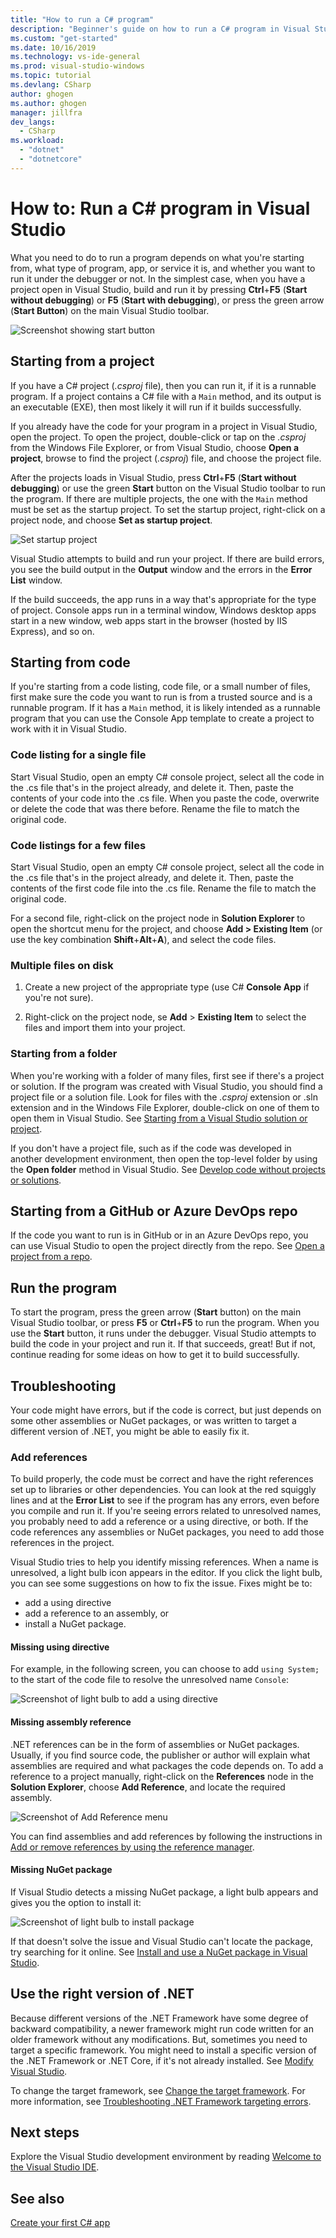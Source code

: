 ```yaml
---
title: "How to run a C# program"
description: "Beginner's guide on how to run a C# program in Visual Studio."
ms.custom: "get-started"
ms.date: 10/16/2019
ms.technology: vs-ide-general
ms.prod: visual-studio-windows
ms.topic: tutorial
ms.devlang: CSharp
author: ghogen
ms.author: ghogen
manager: jillfra
dev_langs:
  - CSharp
ms.workload:
  - "dotnet"
  - "dotnetcore"
---
```

# How to: Run a C# program in Visual Studio

What you need to do to run a program depends on what you're starting from, what type of program, app, or service it is, and whether you want to run it under the debugger or not. In the simplest case, when you have a project open in Visual Studio, build and run it by pressing **Ctrl**+**F5** (**Start without debugging**) or **F5** (**Start with debugging**), or press the green arrow (**Start Button**) on the main Visual Studio toolbar.

![Screenshot showing start button](media/vs-start-button.png)

## Starting from a project

If you have a C# project (*.csproj* file), then you can run it, if it is a runnable program. If a project contains a C# file with a `Main` method, and its output is an executable (EXE), then most likely it will run if it builds successfully.

If you already have the code for your program in a project in Visual Studio, open the project. To open the project, double-click or tap on the *.csproj* from the Windows File Explorer, or from Visual Studio, choose **Open a project**, browse to find the project (*.csproj*) file, and choose the project file.

After the projects loads in Visual Studio, press **Ctrl**+**F5** (**Start without debugging**) or use the green **Start** button on the Visual Studio toolbar to run the program.  If there are multiple projects, the one with the `Main` method must be set as the startup project. To set the startup project, right-click on a project node, and choose **Set as startup project**.

![Set startup project](media/set-as-startup-project.png)

Visual Studio attempts to build and run your project.  If there are build errors, you see the build output in the **Output** window and the errors in the **Error List** window.

If the build succeeds, the app runs in a way that's appropriate for the type of project. Console apps run in a terminal window, Windows desktop apps start in a new window, web apps start in the browser (hosted by IIS Express), and so on.

## Starting from code

If you're starting from a code listing, code file, or a small number of files, first make sure the code you want to run is from a trusted source and is a runnable program. If it has a `Main` method, it is likely intended as a runnable program that you can use the Console App template to create a project to work with it in Visual Studio.

### Code listing for a single file

Start Visual Studio, open an empty C# console project, select all the code in the .cs file that's in the project already, and delete it. Then, paste the contents of your code into the .cs file. When you paste the code, overwrite or delete the code that was there before. Rename the file to match the original code.

### Code listings for a few files

Start Visual Studio, open an empty C# console project, select all the code in the .cs file that's in the project already, and delete it. Then, paste the contents of the first code file into the .cs file. Rename the file to match the original code. 

For a second file, right-click on the project node in **Solution Explorer** to open the shortcut menu for the project, and choose **Add > Existing Item** (or use the key combination **Shift**+**Alt**+**A**), and select the code files.

### Multiple files on disk

1. Create a new project of the appropriate type (use C# **Console App** if you're not sure).

2. Right-click on the project node, se **Add** > **Existing Item** to select the files and import them into your project.  

### Starting from a folder

When you're working with a folder of many files, first see if there's a project or solution.  If the program was created with Visual Studio, you should find a project file or a solution file. Look for files with the *.csproj* extension or .sln extension and in the Windows File Explorer, double-click on one of them to open them in Visual Studio. See [Starting from a Visual Studio solution or project](#starting-from-a-project).

If you don't have a project file, such as if the code was developed in another development environment, then open the top-level folder by using the **Open folder** method in Visual Studio. See [Develop code without projects or solutions](../../ide/develop-code-in-visual-studio-without-projects-or-solutions.md).

## Starting from a GitHub or Azure DevOps repo

If the code you want to run is in GitHub or in an Azure DevOps repo, you can use Visual Studio to open the project directly from the repo. See [Open a project from a repo](../tutorial-open-project-from-repo.md).

## Run the program

To start the program, press the green arrow (**Start** button) on the main Visual Studio toolbar, or press **F5** or **Ctrl**+**F5** to run the program. When you use the **Start** button, it runs under the debugger.  Visual Studio attempts to build the code in your project and run it.  If that succeeds, great! But if not, continue reading for some ideas on how to get it to build successfully.

## Troubleshooting

Your code might have errors, but if the code is correct, but just depends on some other assemblies or NuGet packages, or was written to target a different version of .NET, you might be able to easily fix it.

### Add references

To build properly, the code must be correct and have the right references set up to libraries or other dependencies. You can look at the red squiggly lines and at the **Error List** to see if the program has any errors, even before you compile and run it. If you're seeing errors related to unresolved names, you probably need to add a reference or a using directive, or both. If the code references any assemblies or NuGet packages, you need to add those references in the project.

Visual Studio tries to help you identify missing references. When a name is unresolved, a light bulb icon appears in the editor. If you click the light bulb, you can see some suggestions on how to fix the issue. Fixes might be to:

- add a using directive
- add a reference to an assembly, or
- install a NuGet package.

#### Missing using directive

For example, in the following screen, you can choose to add `using System;` to the start of the code file to resolve the unresolved name `Console`:

![Screenshot of light bulb to add a using directive](media/name-does-not-exist2.png)

#### Missing assembly reference

.NET references can be in the form of assemblies or NuGet packages. Usually, if you find source code, the publisher or author will explain what assemblies are required and what packages the code depends on. To add a reference to a project manually, right-click on the **References** node in the **Solution Explorer**, choose **Add Reference**, and locate the required assembly.

![Screenshot of Add Reference menu](media/add-reference.png)

You can find assemblies and add references by following the instructions in [Add or remove references by using the reference manager](../../ide/how-to-add-or-remove-references-by-using-the-reference-manager.md).

#### Missing NuGet package

If Visual Studio detects a missing NuGet package, a light bulb appears and gives you the option to install it:

![Screenshot of light bulb to install package](media/lightbulb-add-package.png)

If that doesn't solve the issue and Visual Studio can't locate the package, try searching for it online. See [Install and use a NuGet package in Visual Studio](/nuget/quickstart/install-and-use-a-package-in-visual-studio).

## Use the right version of .NET

Because different versions of the .NET Framework have some degree of backward compatibility, a newer framework might run code written for an older framework without any modifications. But, sometimes you need to target a specific framework. You might need to install a specific version of the .NET Framework or .NET Core, if it's not already installed. See [Modify Visual Studio](../../install/modify-visual-studio.md).

To change the target framework, see [Change the target framework](../../ide/visual-studio-multi-targeting-overview.md#select-a-target-framework-version.md). For more information, see [Troubleshooting .NET Framework targeting errors](../../msbuild/troubleshooting-dotnet-framework-targeting-errors.md).

## Next steps

Explore the Visual Studio development environment by reading [Welcome to the Visual Studio IDE](../visual-studio-ide.md).

## See also

[Create your first C# app](tutorial-console.md)
